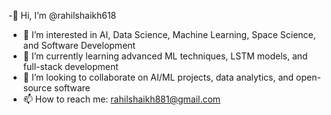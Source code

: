 -👋 Hi, I’m @rahilshaikh618  
- 👀 I’m interested in AI, Data Science, Machine Learning, Space Science, and Software Development  
- 🌱 I’m currently learning advanced ML techniques, LSTM models, and full-stack development  
- 💞️ I’m looking to collaborate on AI/ML projects, data analytics, and open-source software  
- 📫 How to reach me: rahilshaikh881@gmail.com
<!---
rahilshaikh618/rahilshaikh618 is a ✨ special ✨ repository because its `README.md` (this file) appears on your GitHub profile.
You can click the Preview link to take a look at your changes.
--->
